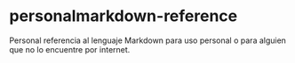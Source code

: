 # personalmarkdown-reference
Personal referencia al lenguaje Markdown para uso personal o para alguien que no lo encuentre por internet.
